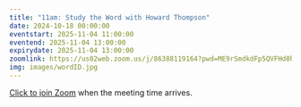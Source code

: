 ```yaml
---
title: "11am: Study the Word with Howard Thompson"
date: 2024-10-18 00:00:00
eventstart: 2025-11-04 11:00:00
eventend: 2025-11-04 13:00:00
expirydate: 2025-11-04 13:00:00
zoomlink: https://us02web.zoom.us/j/86388119164?pwd=ME9rSmdkdFp5QVFHd0hIbDZmNXhRQT09
img: images/wordID.jpg
---
```


[Click to join Zoom](https://us02web.zoom.us/j/86388119164?pwd=ME9rSmdkdFp5QVFHd0hIbDZmNXhRQT09) when the meeting time arrives.